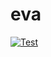 # eva

[![Test](https://github.com/oka-is/eva/actions/workflows/ci.yml/badge.svg)](https://github.com/oka-is/eva/actions/workflows/ci.yml)
